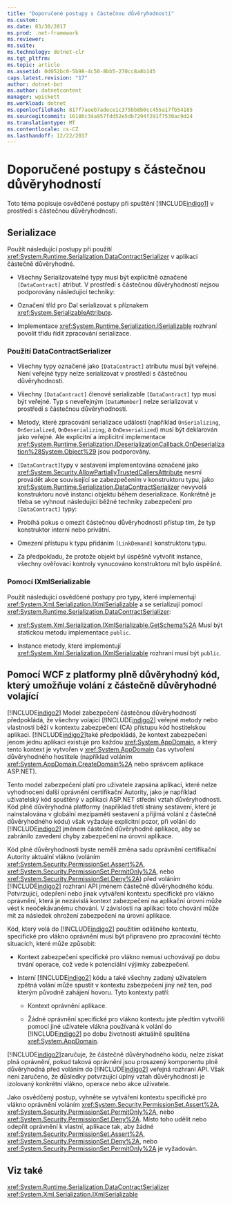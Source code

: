 ```yaml
---
title: "Doporučené postupy s částečnou důvěryhodností"
ms.custom: 
ms.date: 03/30/2017
ms.prod: .net-framework
ms.reviewer: 
ms.suite: 
ms.technology: dotnet-clr
ms.tgt_pltfrm: 
ms.topic: article
ms.assetid: 0d052bc0-5b98-4c50-8bb5-270cc8a8b145
caps.latest.revision: "17"
author: dotnet-bot
ms.author: dotnetcontent
manager: wpickett
ms.workload: dotnet
ms.openlocfilehash: 817f7aeeb7adece1c375bb8b0cc455a17fb54185
ms.sourcegitcommit: 16186c34a957fdd52e5db7294f291f7530ac9d24
ms.translationtype: MT
ms.contentlocale: cs-CZ
ms.lasthandoff: 12/22/2017
---
```

# <a name="partial-trust-best-practices"></a>Doporučené postupy s částečnou důvěryhodností
Toto téma popisuje osvědčené postupy při spuštění [!INCLUDE[indigo1](../../../../includes/indigo1-md.md)] v prostředí s částečnou důvěryhodností.  
  
## <a name="serialization"></a>Serializace  
 Použít následující postupy při použití <xref:System.Runtime.Serialization.DataContractSerializer> v aplikaci částečně důvěryhodné.  
  
-   Všechny Serializovatelné typy musí být explicitně označené `[DataContract]` atribut. V prostředí s částečnou důvěryhodností nejsou podporovány následující techniky:  
  
-   Označení tříd pro Dal serializovat s příznakem <xref:System.SerializableAttribute>.  
  
-   Implementace <xref:System.Runtime.Serialization.ISerializable> rozhraní povolit třídu řídit zpracování serializace.  
  
### <a name="using-datacontractserializer"></a>Použití DataContractSerializer  
  
-   Všechny typy označené jako `[DataContract]` atributu musí být veřejné. Není veřejné typy nelze serializovat v prostředí s částečnou důvěryhodností.  
  
-   Všechny `[DataContract]` členové serializable `[DataContract]` typ musí být veřejné. Typ s neveřejným `[DataMember]` nelze serializovat v prostředí s částečnou důvěryhodností.  
  
-   Metody, které zpracování serializace událostí (například `OnSerializing`, `OnSerialized`, `OnDeserializing`, a `OnDeserialized`) musí být deklarován jako veřejné. Ale explicitní a implicitní implementace <xref:System.Runtime.Serialization.IDeserializationCallback.OnDeserialization%28System.Object%29> jsou podporovány.  
  
-   `[DataContract]`typy v sestavení implementována označené jako <xref:System.Security.AllowPartiallyTrustedCallersAttribute> nesmí provádět akce související se zabezpečením v konstruktoru typu, jako <xref:System.Runtime.Serialization.DataContractSerializer> nevyvolá konstruktoru nově instanci objektu během deserializace. Konkrétně je třeba se vyhnout následující běžné techniky zabezpečení pro `[DataContract]` typy:  
  
-   Probíhá pokus o omezit částečnou důvěryhodností přístup tím, že typ konstruktor interní nebo privátní.  
  
-   Omezení přístupu k typu přidáním `[LinkDemand]` konstruktoru typu.  
  
-   Za předpokladu, že protože objekt byl úspěšně vytvořit instance, všechny ověřovací kontroly vynucováno konstruktoru mít bylo úspěšné.  
  
### <a name="using-ixmlserializable"></a>Pomocí IXmlSerializable  
 Použít následující osvědčené postupy pro typy, které implementují <xref:System.Xml.Serialization.IXmlSerializable> a se serializují pomocí <xref:System.Runtime.Serialization.DataContractSerializer>:  
  
-   <xref:System.Xml.Serialization.IXmlSerializable.GetSchema%2A> Musí být statickou metodu implementace `public`.  
  
-   Instance metody, které implementují <xref:System.Xml.Serialization.IXmlSerializable> rozhraní musí být `public`.  
  
## <a name="using-wcf-from-fully-trusted-platform-code-that-allows-calls-from-partially-trusted-callers"></a>Pomocí WCF z platformy plně důvěryhodný kód, který umožňuje volání z částečně důvěryhodné volající  
 [!INCLUDE[indigo2](../../../../includes/indigo2-md.md)] Model zabezpečení částečnou důvěryhodností předpokládá, že všechny volající [!INCLUDE[indigo2](../../../../includes/indigo2-md.md)] veřejné metody nebo vlastnosti běží v kontextu zabezpečení (CA) přístupu kód hostitelskou aplikaci. [!INCLUDE[indigo2](../../../../includes/indigo2-md.md)]také předpokládá, že kontext zabezpečení jenom jednu aplikaci existuje pro každou <xref:System.AppDomain>, a který tento kontext je vytvořen v <xref:System.AppDomain> čas vytvoření důvěryhodného hostitele (například voláním <xref:System.AppDomain.CreateDomain%2A> nebo správcem aplikace ASP.NET).  
  
 Tento model zabezpečení platí pro uživatele zapsána aplikací, které nelze vyhodnocení další oprávnění certifikační Autority, jako je například uživatelský kód spuštěný v aplikaci ASP.NET střední vztah důvěryhodnosti. Kód plně důvěryhodná platformy (například třetí strany sestavení, které je nainstalována v globální mezipaměti sestavení a přijímá volání z částečně důvěryhodného kódu) však vyžaduje explicitní pozor, při volání do [!INCLUDE[indigo2](../../../../includes/indigo2-md.md)] jménem částečně důvěryhodné aplikace, aby se zabránilo zavedení chyby zabezpečení na úrovni aplikace.  
  
 Kód plné důvěryhodnosti byste neměli změna sadu oprávnění certifikační Autority aktuální vlákno (voláním <xref:System.Security.PermissionSet.Assert%2A>, <xref:System.Security.PermissionSet.PermitOnly%2A>, nebo <xref:System.Security.PermissionSet.Deny%2A>) před voláním [!INCLUDE[indigo2](../../../../includes/indigo2-md.md)] rozhraní API jménem částečně důvěryhodného kódu. Potvrzující, odepření nebo jinak vytváření kontextu specifické pro vlákno oprávnění, která je nezávislá kontext zabezpečení na aplikační úrovni může vést k neočekávanému chování. V závislosti na aplikaci toto chování může mít za následek ohrožení zabezpečení na úrovni aplikace.  
  
 Kód, který volá do [!INCLUDE[indigo2](../../../../includes/indigo2-md.md)] použitím odlišného kontextu, specifické pro vlákno oprávnění musí být připraveno pro zpracování těchto situacích, které může způsobit:  
  
-   Kontext zabezpečení specifické pro vlákno nemusí uchovávají po dobu trvání operace, což vede k potenciální výjimky zabezpečení.  
  
-   Interní [!INCLUDE[indigo2](../../../../includes/indigo2-md.md)] kódu a také všechny zadaný uživatelem zpětná volání může spustit v kontextu zabezpečení jiný než ten, pod kterým původně zahájení hovoru. Tyto kontexty patří:  
  
    -   Kontext oprávnění aplikace.  
  
    -   Žádné oprávnění specifické pro vlákno kontextu jste předtím vytvořili pomocí jiné uživatele vlákna používaná k volání do [!INCLUDE[indigo2](../../../../includes/indigo2-md.md)] po dobu životnosti aktuálně spuštěna <xref:System.AppDomain>.  
  
 [!INCLUDE[indigo2](../../../../includes/indigo2-md.md)]zaručuje, že částečně důvěryhodného kódu, nelze získat plná oprávnění, pokud taková oprávnění jsou prosazený komponentu plně důvěryhodná před voláním do [!INCLUDE[indigo2](../../../../includes/indigo2-md.md)] veřejná rozhraní API. Však není zaručeno, že důsledky potvrzující úplný vztah důvěryhodnosti je izolovaný konkrétní vlákno, operace nebo akce uživatele.  
  
 Jako osvědčený postup, vyhněte se vytváření kontextu specifické pro vlákno oprávnění voláním <xref:System.Security.PermissionSet.Assert%2A>, <xref:System.Security.PermissionSet.PermitOnly%2A>, nebo <xref:System.Security.PermissionSet.Deny%2A>. Místo toho udělit nebo odepřít oprávnění k vlastní, aplikace tak, aby žádné <xref:System.Security.PermissionSet.Assert%2A>, <xref:System.Security.PermissionSet.Deny%2A>, nebo <xref:System.Security.PermissionSet.PermitOnly%2A> je vyžadován.  
  
## <a name="see-also"></a>Viz také  
 <xref:System.Runtime.Serialization.DataContractSerializer>  
 <xref:System.Xml.Serialization.IXmlSerializable>
